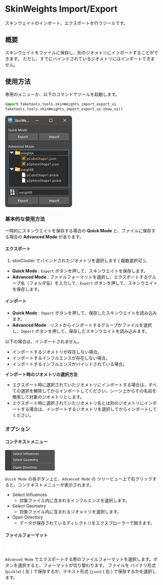 # SkinWeights Import/Export

スキンウェイトのインポート、エクスポートを行うツールです。

## 概要

スキンウェイトをファイルに保存し、別のジオメトリにインポートすることができます。
ただし、すでにバインドされているジオメトリにはインポートできません。

## 使用方法

専用のメニューか、以下のコマンドでツールを起動します。

```python
import faketools.tools.skinWeights_import_export_ui
faketools.tools.skinWeights_import_export_ui.show_ui()
```

![image001](images/skinWeights_import_export/image001.png)

### 基本的な使用方法

一時的にスキンウエイトを保存する場合の **Quick Mode** と、ファイルに保存する場合の **Advanced Mode** があります。

#### エクスポート

1. skinCluster でバインドされたジオメトリを選択します ( 複数選択可 )。

- **Quick Mode** : `Export` ボタンを押して、スキンウエイトを保存します。
- **Advanced Mode** : ファイルフォーマットを選択し、エクスポートするグループ名（フォルダ名）を入力して、`Export` ボタンを押して、スキンウエイトを保存します。

#### インポート

- **Quick Mode** : `Import` ボタンを押して、保存したスキンウエイトを読み込みます。
- **Advanced Mode** : リストからインポートするグループかファイルを選択し、`Import` ボタンを押して、保存したスキンウエイトを読み込みます。

以下の場合は、インポートされません。

- インポートするジオメトリが存在しない場合。
- インポートするインフルエンスが存在しない場合。
- インポートするインフルエンスがバインドされている場合。

**インポート時のジオメトリの選択方法**

- エクスポート時に選択されていたジオメトリにインポートする場合は、すべての選択を解除してからインポートしてください。シーン上からその名前を検索して対象のジオメトリとします。
- エクスポート時に選択されていたジオメトリ名とは別のジオメトリにインポートする場合は、インポートするジオメトリを選択してからインポートしてください。

### オプション

#### コンテキストメニュー

![image004](images/skinWeights_import_export/image004.png)

`Quick Mode` の各ボタン上と、`Advanced Mode` の ツリービュー上で右クリックすると、コンテキストメニューが表示されます。

- Select Influences
  - 対象ファイル内に含まれるインフルエンスを選択します。
- Select Geometry
  - 対象ファイル内に含まれるジオメトリを選択します。
- Open Directory
  - データが保存されているディレクトリをエクスプローラーで開きます。

#### ファイルフォーマット

![image002](images/skinWeights_import_export/image002.png) ![image003](images/skinWeights_import_export/image003.png)

`Advanced Mode` でエクスポートする際のファイルフォーマットを選択します。ボタンを選択すると、フォーマットが切り替わります。
ファイルを バイナリ形式 (`pickle`) ( 左 ) で保存するか、テキスト形式 (`json`) ( 右 ) で保存するかを選択します。


